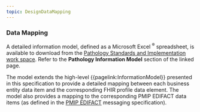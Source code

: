 ```yaml
---
topic: DesignDataMapping
---
```

### Data Mapping
A detailed information model, defined as a Microsoft Excel <sup>&reg;</sup> spreadsheet, is available to download from the [Pathology Standards and Implementation work space]( https://nhsengland.kahootz.com/PathologyandDiagnostics/view?objectID=13046960). Refer to the **Pathology Information Model** section of the linked page.

The model extends the high-level {{pagelink:InformationModel}} presented in this specification to provide a detailed mapping between each business entity data item and the corresponding FHIR profile data element. The model also provides a mapping to the corresponding PMIP EDIFACT data items (as defined in the [PMIP EDIFACT](https://webarchive.nationalarchives.gov.uk/20150107145848/http://www.isb.nhs.uk/documents/isb-1557/amd-39-2003) messaging specification).

